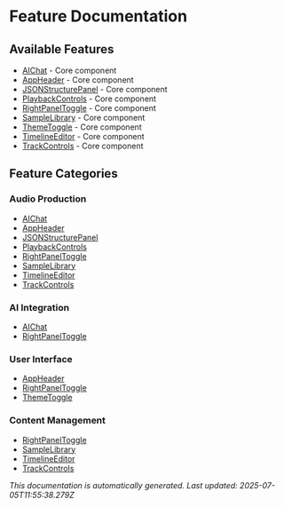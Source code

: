 # Feature Documentation

## Available Features

- [AIChat](./aichat.md) - Core component
- [AppHeader](./appheader.md) - Core component
- [JSONStructurePanel](./jsonstructurepanel.md) - Core component
- [PlaybackControls](./playbackcontrols.md) - Core component
- [RightPanelToggle](./rightpaneltoggle.md) - Core component
- [SampleLibrary](./samplelibrary.md) - Core component
- [ThemeToggle](./themetoggle.md) - Core component
- [TimelineEditor](./timelineeditor.md) - Core component
- [TrackControls](./trackcontrols.md) - Core component

## Feature Categories

### Audio Production
- [AIChat](./aichat.md)
- [AppHeader](./appheader.md)
- [JSONStructurePanel](./jsonstructurepanel.md)
- [PlaybackControls](./playbackcontrols.md)
- [RightPanelToggle](./rightpaneltoggle.md)
- [SampleLibrary](./samplelibrary.md)
- [TimelineEditor](./timelineeditor.md)
- [TrackControls](./trackcontrols.md)

### AI Integration  
- [AIChat](./aichat.md)
- [RightPanelToggle](./rightpaneltoggle.md)

### User Interface
- [AppHeader](./appheader.md)
- [RightPanelToggle](./rightpaneltoggle.md)
- [ThemeToggle](./themetoggle.md)

### Content Management
- [RightPanelToggle](./rightpaneltoggle.md)
- [SampleLibrary](./samplelibrary.md)
- [TimelineEditor](./timelineeditor.md)
- [TrackControls](./trackcontrols.md)

*This documentation is automatically generated. Last updated: 2025-07-05T11:55:38.279Z*
